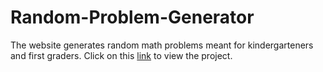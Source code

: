 # Random-Problem-Generator
The website generates random math problems meant for kindergarteners and first graders. Click on this [link](https://fawn-27.github.io/Random-Problem-Generator/) to view the project.

